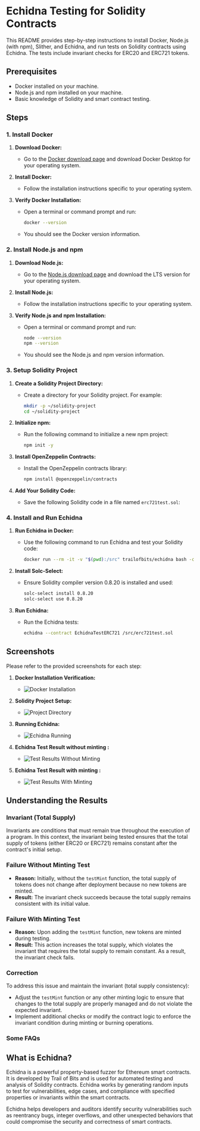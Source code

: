 # Echidna Testing for Solidity Contracts

This README provides step-by-step instructions to install Docker, Node.js (with npm), Slither, and Echidna, and run tests on Solidity contracts using Echidna. The tests include invariant checks for ERC20 and ERC721 tokens.

## Prerequisites

- Docker installed on your machine.
- Node.js and npm installed on your machine.
- Basic knowledge of Solidity and smart contract testing.

## Steps

### 1. Install Docker

1. **Download Docker:**
   - Go to the [Docker download page](https://www.docker.com/products/docker-desktop) and download Docker Desktop for your operating system.

2. **Install Docker:**
   - Follow the installation instructions specific to your operating system.

3. **Verify Docker Installation:**
   - Open a terminal or command prompt and run:
     ```sh
     docker --version
     ```
   - You should see the Docker version information.

### 2. Install Node.js and npm

1. **Download Node.js:**
   - Go to the [Node.js download page](https://nodejs.org/) and download the LTS version for your operating system.

2. **Install Node.js:**
   - Follow the installation instructions specific to your operating system.

3. **Verify Node.js and npm Installation:**
   - Open a terminal or command prompt and run:
     ```sh
     node --version
     npm --version
     ```
   - You should see the Node.js and npm version information.

### 3. Setup Solidity Project

1. **Create a Solidity Project Directory:**
   - Create a directory for your Solidity project. For example:
     ```sh
     mkdir -p ~/solidity-project
     cd ~/solidity-project
     ```

2. **Initialize npm:**
   - Run the following command to initialize a new npm project:
     ```sh
     npm init -y
     ```

3. **Install OpenZeppelin Contracts:**
   - Install the OpenZeppelin contracts library:
     ```sh
     npm install @openzeppelin/contracts
     ```

4. **Add Your Solidity Code:**
   - Save the following Solidity code in a file named `erc721test.sol`:


### 4. Install and Run Echidna

1. **Run Echidna in Docker:**
   - Use the following command to run Echidna and test your Solidity code:
     ```sh
     docker run --rm -it -v "$(pwd):/src" trailofbits/echidna bash -c "solc-select install 0.8.20 && solc-select use 0.8.20 && echidna --contract EchidnaTestERC721 /src/erc721test.sol"
     ```

2. **Install Solc-Select:**
   - Ensure Solidity compiler version 0.8.20 is installed and used:
     ```sh
     solc-select install 0.8.20
     solc-select use 0.8.20
     ```

3. **Run Echidna:**
   - Run the Echidna tests:
     ```sh
     echidna --contract EchidnaTestERC721 /src/erc721test.sol
     ```

## Screenshots

Please refer to the provided screenshots for each step:

1. **Docker Installation Verification:**
   - ![Docker Installation](https://i.postimg.cc/GhXMTMG8/Screenshot-2024-07-12-124831.png)

2. **Solidity Project Setup:**
   - ![Project Directory](https://i.postimg.cc/BnZddLcD/Screenshot-2024-07-12-124508.png)

3. **Running Echidna:**
   - ![Echidna Running](https://i.postimg.cc/7LFtYf7K/Screenshot-2024-07-12-124716.png)

4. **Echidna Test Result without minting :**
   - ![Test Results Without Minting](https://i.postimg.cc/HxPG2p75/Screenshot-2024-07-12-115705.png)

5. **Echidna Test Result with minting :**
   - ![Test Results With Minting](https://i.postimg.cc/pV4b5LvM/Screenshot-2024-07-12-115416.png)

## Understanding the Results

### Invariant (Total Supply)

Invariants are conditions that must remain true throughout the execution of a program. In this context, the invariant being tested ensures that the total supply of tokens (either ERC20 or ERC721) remains constant after the contract's initial setup.

### Failure Without Minting Test

- **Reason:** Initially, without the `testMint` function, the total supply of tokens does not change after deployment because no new tokens are minted.
- **Result:** The invariant check succeeds because the total supply remains consistent with its initial value.

### Failure With Minting Test

- **Reason:** Upon adding the `testMint` function, new tokens are minted during testing.
- **Result:** This action increases the total supply, which violates the invariant that requires the total supply to remain constant. As a result, the invariant check fails.

### Correction

To address this issue and maintain the invariant (total supply consistency):

- Adjust the `testMint` function or any other minting logic to ensure that changes to the total supply are properly managed and do not violate the expected invariant.
- Implement additional checks or modify the contract logic to enforce the invariant condition during minting or burning operations.

### Some FAQs

## What is Echidna?

Echidna is a powerful property-based fuzzer for Ethereum smart contracts. It is developed by Trail of Bits and is used for automated testing and analysis of Solidity contracts. Echidna works by generating random inputs to test for vulnerabilities, edge cases, and compliance with specified properties or invariants within the smart contracts.

Echidna helps developers and auditors identify security vulnerabilities such as reentrancy bugs, integer overflows, and other unexpected behaviors that could compromise the security and correctness of smart contracts.

